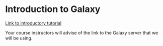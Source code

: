 # Introduction to Galaxy


[Link to introductory tutorial](https://www.melbournebioinformatics.org.au/tutorials/tutorials/galaxy_101/galaxy_101/)

Your course instructors will advise of the link to the Galaxy server that we will be using.
